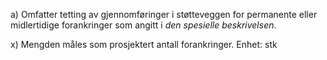 a) Omfatter tetting av gjennomføringer i støtteveggen for permanente eller midlertidige forankringer som angitt i *den spesielle beskrivelsen*.

x) Mengden måles som prosjektert antall forankringer. Enhet: stk

